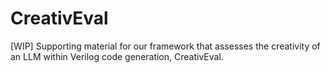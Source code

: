 # CreativEval
[WIP] Supporting material for our framework that assesses the creativity of an LLM within Verilog code generation, CreativEval.

